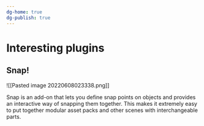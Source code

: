 ```yaml
---
dg-home: true
dg-publish: true
---
```


# Interesting plugins
## Snap!
![[Pasted image 20220608023338.png]]

Snap is an add-on that lets you define snap points on objects and provides an interactive way of snapping them together. This makes it extremely easy to put together modular asset packs and other scenes with interchangeable parts.

